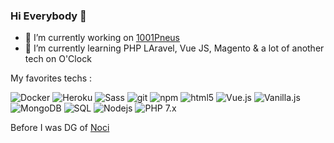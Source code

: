 ### Hi Everybody 👋


- 🔭 I’m currently working on  <a href="https://www.1001pneus.fr/" > 1001Pneus</a>
- 🌱 I’m currently learning PHP LAravel, Vue JS, Magento & a lot of another tech on O'Clock

My favorites techs : 
<p>

<img alt="Docker" src="https://img.shields.io/badge/-Docker-46a2f1?style=flat-square&logo=docker&logoColor=white" />
<img alt="Heroku" src="https://img.shields.io/badge/-Heroku-430098?style=flat-square&logo=heroku&logoColor=white" />

<img alt="Sass" src="https://img.shields.io/badge/-Sass-CC6699?style=flat-square&logo=sass&logoColor=white" />
<img alt="git" src="https://img.shields.io/badge/-Git-F05032?style=flat-square&logo=git&logoColor=white" />
<img alt="npm" src="https://img.shields.io/badge/-NPM-CB3837?style=flat-square&logo=npm&logoColor=white" />

<img alt="html5" src="https://img.shields.io/badge/-HTML5-E34F26?style=flat-square&logo=html5&logoColor=white" />
<img alt="Vue.js" src="https://img.shields.io/badge/-Vue-048b9a?style=flat-square&logo=vue.js&logoColor=white" />
<img alt="Vanilla.js" src="https://img.shields.io/badge/-Vanilla-yellow?style=flat-square&logo=javascript&logoColor=white" />


<img alt="MongoDB" src="https://img.shields.io/badge/-MongoDB-13aa52?style=flat-square&logo=mongodb&logoColor=white" />
<img alt="SQL" src="https://img.shields.io/badge/-SQL-violet?style=flat-square&logo=Mysql&logoColor=black" />


<img alt="Nodejs" src="https://img.shields.io/badge/-Nodejs-43853d?style=flat-square&logo=Node.js&logoColor=white" />
<img alt="PHP 7.x" src="https://img.shields.io/badge/-PHP 7x-FFC0CB?style=flat-square&logo=php&logoColor=black" />

</p>

Before I was DG of <a href="https://www.noci.io/"> Noci </a>
